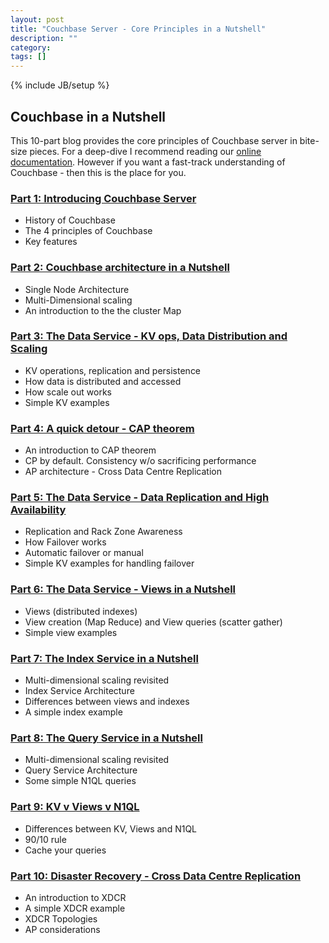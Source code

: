 ```yaml
---
layout: post
title: "Couchbase Server - Core Principles in a Nutshell"
description: ""
category: 
tags: []
---
```

{% include JB/setup %}

## Couchbase in a Nutshell
This 10-part blog provides the core principles of Couchbase server in bite-size pieces.
For a deep-dive I recommend reading our [online documentation](http://developer.couchbase.com/guides-and-references). 
However if you want a fast-track understanding of Couchbase - then this is the place for you.

### [Part 1: Introducing Couchbase Server](/2015/11/26/part-1-introducing-couchbase-server/)
* History of Couchbase
* The 4 principles of Couchbase
* Key features

### [Part 2: Couchbase architecture in a Nutshell](/2015/11/26/part-2-couchbase-architecture-in-a-nutshell/)
* Single Node Architecture
* Multi-Dimensional scaling
* An introduction to the the cluster Map

### [Part 3: The Data Service - KV ops, Data Distribution and Scaling](/2015/11/26/part-3-the-data-service---kv-ops-data-distribution-and-scaling/)
* KV operations, replication and persistence
* How data is distributed and accessed
* How scale out works
* Simple KV examples

### [Part 4: A quick detour - CAP theorem](/2015/11/26/part-4-a-quick-detour---cap-theorem/)
* An introduction to CAP theorem
* CP by default. Consistency w/o sacrificing performance
* AP architecture - Cross Data Centre Replication

### [Part 5: The Data Service - Data Replication and High Availability](/2015/11/26/part-5-the-data-service---data-replication-and-high-availability/)
* Replication and Rack Zone Awareness
* How Failover works
* Automatic failover or manual
* Simple KV examples for handling failover

### [Part 6: The Data Service - Views in a Nutshell](/2015/11/26/part-6-the-data-service---views-in-a-nutshell/)
* Views (distributed indexes)
* View creation (Map Reduce) and View queries (scatter gather)
* Simple view examples

### [Part 7: The Index Service in a Nutshell](/2015/11/26/part-7-the-index-service-in-a-nutshell/)
* Multi-dimensional scaling revisited
* Index Service Architecture
* Differences between views and indexes
* A simple index example

### [Part 8: The Query Service in a Nutshell](/2015/11/26/part-8-the-query-service-in-a-nutshell/)
* Multi-dimensional scaling revisited
* Query Service Architecture
* Some simple N1QL queries

### [Part 9: KV v Views v N1QL](/2015/11/26/part-9-kv-v-views-v-n1ql/)
* Differences between KV, Views and N1QL
* 90/10 rule
* Cache your queries

### [Part 10: Disaster Recovery - Cross Data Centre Replication](/2015/11/27/part-10-disaster-recovery---cross-data-centre-replication/)
* An introduction to XDCR 
* A simple XDCR example 
* XDCR Topologies
* AP considerations